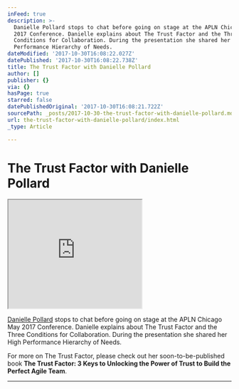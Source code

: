 ```yaml
---
inFeed: true
description: >-
  Danielle Pollard stops to chat before going on stage at the APLN Chicago May
  2017 Conference. Danielle explains about The Trust Factor and the Three
  Conditions for Collaboration. During the presentation she shared her High
  Performance Hierarchy of Needs.
dateModified: '2017-10-30T16:08:22.027Z'
datePublished: '2017-10-30T16:08:22.738Z'
title: The Trust Factor with Danielle Pollard
author: []
publisher: {}
via: {}
hasPage: true
starred: false
datePublishedOriginal: '2017-10-30T16:08:21.722Z'
sourcePath: _posts/2017-10-30-the-trust-factor-with-danielle-pollard.md
url: the-trust-factor-with-danielle-pollard/index.html
_type: Article

---
```

# The Trust Factor with Danielle Pollard

<iframe src="https://the-grid.github.io/ed-userhtml/?g=eJxlkNFuwjAMRX8lyvswYyvaJsKvTEljqIVjV0mqUr5-Kbx1b_Y9lo_sE12yT2hKXRidDZoj5h8jKmhNyb2zAENN3L2N7BfMO6ZQFtn1mgBTwAg4UtGIQBG6r-_3w6GDAek6VPg47mGmWAc4fu6hDpgQSvUSfY7gp9oc9wqiDU0piCeGBcuTrLKVjBlZfVxL0V8f2zIqaxcpY19JBYLvb_O60ZqX19kmtuZpdrap2yF9VmaSq7Oi1hjPrPNlYm4AUcyM4UZ1myZ9bCP9N1M2yfkEr5ee_wDaUX5b" height="244" style=""></iframe>

[Danielle Pollard][0] stops to chat before going on stage at the APLN Chicago May 2017 Conference. Danielle explains about The Trust Factor and the Three Conditions for Collaboration. During the presentation she shared her High Performance Hierarchy of Needs.

For more on The Trust Factor, please check out her soon-to-be-published book **The Trust Factor: 3 Keys to Unlocking the Power of Trust to Build the Perfect Agile Team**.

---



[0]: https://www.linkedin.com/in/daniellepollard/